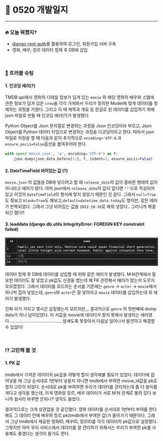 # 📑 0520 개발일지

<hr>


### 🔥 오늘 뭐했지?

- [django-rest-auth](https://django-rest-auth.readthedocs.io/en/latest/installation.html)를 활용하여 로그인, 회원가입 서버 구축
- 영화, 배우, 장르 데이터 정제 후 DB에 삽입

<br>

### 👊 트러블 슈팅

#### 1. 인코딩 에러(?)

TMDB api에서 영화의 디테일 정보가 담겨 있는 `movie` 와 해당 영화의 배우와 스탭에 관한 정보가 담겨 있은 `crew`을 각각 가져와서 우리가 정의한 Model에 맞게 데이터를 정제하는 과정을 거쳤다. 그리고 이 때 제목과 개요 등 한글로 된 데이터를 삽입하기 위해 json 파일로 만들 때 인코딩 에러(?)가 발생했다.  

Python Object를 Json 문자열로 변경하는 과정을 Json 인코딩이라 부르고, Json Object를 Python 데이터 타입으로 변경하는 과정을 디코딩이라고 한다. 따라서 json파일로 저장을 할 때 다음과 같이 추가적으로 `encoding='UTF-8` 과 `ensure_ascii=False`옵션을 붙여주어야 한다.

```python
with open('movie.json', 'w', encoding='UTF-8') as f:
    json.dump(json_data_before[1:], f, indent=2, ensure_ascii=False)
```

#### 2. DateTimeField 비어있는 값 (?)

`movie.json` 의 값들을 DB에 넣으려고 할 때 `release_date`의 값이 올바른 형태의 값이 아니라고 에러가 떴다. 아마 json에서 `release_date`의 값이 없다면 `""` 으로 작성되어 있고 이것이 `DateTimeField`의 형식에 맞지 않았기 때문인 것 같다. 그래서 `null=True`도 줘보고 `blank=True`도 해보고,`default=datetime.date.today`도 했지만, 같은 에러가 반복되었다.  그래서 그냥 비어있는 값을 `2022-10-10`로 채워 넣었다.. 그러니까 해결되긴 했다!! 

#### 3. loaddata (django.db.utils.IntegrityError: FOREIGN KEY constraint failed)

![image-20220521152212261](0520%20%EA%B0%9C%EB%B0%9C%EC%9D%BC%EC%A7%80.assets/image-20220521152212261.png)

데이터 정제 후 DB에 데이터를 삽입할 때 위와 같은 에러가 발생했다. M:N관계에서 필요한 데이터도 잘 넣었고 pk값도 신경을 썼는데 왜 FK 관련해서 에러가 떴는지 도무지 모르겠었다. 그래서 데이터를 로드하는 순서를 기존에는 `genre` -> `actor` -> `movie`에서 하나씩 집어 넣었는데, `genre`와 `actor`은 잘 넣어지고 `movie` 데이터를 삽입하는데 위 에러가 발생했다.

진짜 이거 가지고 몇시간 삽질했는지 모르지만,,, 결과적으로 `genre` 의 첫번째에 dump data가 하나 남아있었다. 이 키값을 movie에 데이터가 찾지 못해서 발생하는 에러였다............................................밤새도록 못찾아서 다음날 일어나서 발견하고 해결할 수 있었다!

<br>

### ⁉️ 고민해 볼 것

#### 1. PK 값

tmdb에서 가져온 데이터의 pk값을 어떻게 할지 생각해볼 필요가 있었다. 데이터에 집어넣을 때 그냥 순서대로 1번부터 넣을지 아니면 tmdb에서 부여한 movie_id값을 pk로 할지 고민이 되었다. 순서대로 pk를 부여하면 우리가 데이터를 관리하는데 좀 더 용이롭게다고 생각을 했는데, 이게 영화랑 장르, 배우 데이터가 서로 M:N 관계로 물려 있다 보니까 쉽사리 바꾸면 안되나? 생각도 들었다. 

결과적으로는 크게 상관없을 것 같긴했다. 영화 데이터를 순서대로 1번부터 부여를 한다 해도 그 데이터 안에 배우와 장르 pk(tmdb에서 부여한 값)가 들어가기 때문이다. 그래서 그냥 tmdb에서 제공한 영화ID, 배우ID, 장르ID를 각각 데이터의 pk값으로 설정했다.  그렇지만 아마 우리 서비스에서 데이터를 잘 관리하기 위해서는 우리가 부여한 pk를 사용해도 좋겠다는 생각이 들기도 한다. 
